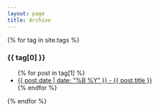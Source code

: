 ```yaml
---
layout: page
title: Archive
---
```


{% for tag in site.tags %}
  <h3>{{ tag[0] }}</h3>
  <ul>
    {% for post in tag[1] %}
      <li><a href="{{ post.url | relative_url}}">{{ post.date | date: "%B %Y" }} - {{ post.title }}</a></li>
    {% endfor %}
  </ul>
{% endfor %}